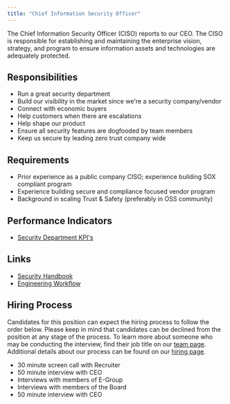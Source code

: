 ```yaml
---
title: "Chief Information Security Officer"
---
```


The Chief Information Security Officer (CISO) reports to our CEO. The CISO is responsible for establishing and maintaining the enterprise vision, strategy, and program to ensure information assets and technologies are adequately protected.

## Responsibilities

- Run a great security department
- Build our visibility in the market since we're a security company/vendor
- Connect with economic buyers
- Help customers when there are escalations
- Help shape our product
- Ensure all security features are dogfooded by team members
- Keep us secure by leading zero trust company wide

## Requirements

- Prior experience as a public company CISO; experience building SOX compliant program
- Experience building secure and compliance focused vendor program
- Background in scaling Trust & Safety (preferably in OSS community)

## Performance Indicators

- [Security Department KPI's](https://about.gitlab.com/company/kpis/#security-department-kpis)

## Links

- [Security Handbook](https://about.gitlab.com/handbook/security/)
- [Engineering Workflow](https://about.gitlab.com/handbook/engineering/workflow/)

## Hiring Process

Candidates for this position can expect the hiring process to follow the order below. Please keep in mind that candidates can be declined from the position at any stage of the process. To learn more about someone who may be conducting the interview, find their job title on our [team page](https://about.gitlab.com/company/team/). Additional details about our process can be found on our [hiring page](https://about.gitlab.com/handbook/hiring/).

- 30 minute screen call with Recruiter
- 50 minute interview with CEO
- Interviews with members of E-Group
- Interviews with members of the Board
- 50 minute interview with CEO
